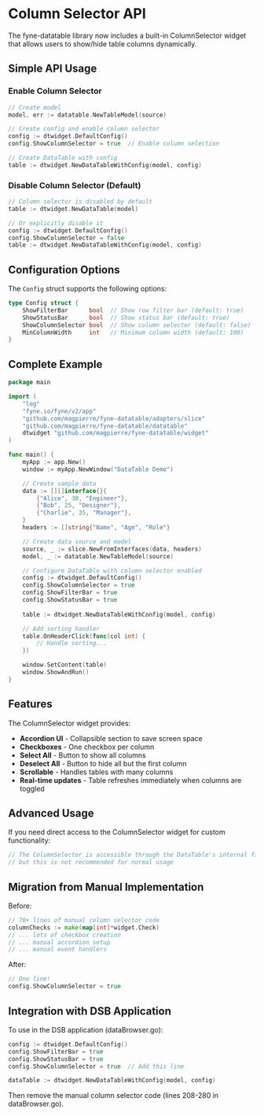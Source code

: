 # Column Selector API

The fyne-datatable library now includes a built-in ColumnSelector widget that allows users to show/hide table columns dynamically.

## Simple API Usage

### Enable Column Selector

```go
// Create model
model, err := datatable.NewTableModel(source)

// Create config and enable column selector
config := dtwidget.DefaultConfig()
config.ShowColumnSelector = true  // Enable column selection

// Create DataTable with config
table := dtwidget.NewDataTableWithConfig(model, config)
```

### Disable Column Selector (Default)

```go
// Column selector is disabled by default
table := dtwidget.NewDataTable(model)

// Or explicitly disable it
config := dtwidget.DefaultConfig()
config.ShowColumnSelector = false
table := dtwidget.NewDataTableWithConfig(model, config)
```

## Configuration Options

The `Config` struct supports the following options:

```go
type Config struct {
    ShowFilterBar      bool  // Show row filter bar (default: true)
    ShowStatusBar      bool  // Show status bar (default: true)
    ShowColumnSelector bool  // Show column selector (default: false)
    MinColumnWidth     int   // Minimum column width (default: 100)
}
```

## Complete Example

```go
package main

import (
    "log"
    "fyne.io/fyne/v2/app"
    "github.com/magpierre/fyne-datatable/adapters/slice"
    "github.com/magpierre/fyne-datatable/datatable"
    dtwidget "github.com/magpierre/fyne-datatable/widget"
)

func main() {
    myApp := app.New()
    window := myApp.NewWindow("DataTable Demo")

    // Create sample data
    data := [][]interface{}{
        {"Alice", 30, "Engineer"},
        {"Bob", 25, "Designer"},
        {"Charlie", 35, "Manager"},
    }
    headers := []string{"Name", "Age", "Role"}

    // Create data source and model
    source, _ := slice.NewFromInterfaces(data, headers)
    model, _ := datatable.NewTableModel(source)

    // Configure DataTable with column selector enabled
    config := dtwidget.DefaultConfig()
    config.ShowColumnSelector = true
    config.ShowFilterBar = true
    config.ShowStatusBar = true
    
    table := dtwidget.NewDataTableWithConfig(model, config)

    // Add sorting handler
    table.OnHeaderClick(func(col int) {
        // Handle sorting...
    })

    window.SetContent(table)
    window.ShowAndRun()
}
```

## Features

The ColumnSelector widget provides:

- **Accordion UI** - Collapsible section to save screen space
- **Checkboxes** - One checkbox per column
- **Select All** - Button to show all columns
- **Deselect All** - Button to hide all but the first column
- **Scrollable** - Handles tables with many columns
- **Real-time updates** - Table refreshes immediately when columns are toggled

## Advanced Usage

If you need direct access to the ColumnSelector widget for custom functionality:

```go
// The ColumnSelector is accessible through the DataTable's internal fields
// but this is not recommended for normal usage
```

## Migration from Manual Implementation

Before:
```go
// 70+ lines of manual column selector code
columnChecks := make(map[int]*widget.Check)
// ... lots of checkbox creation
// ... manual accordion setup
// ... manual event handlers
```

After:
```go
// One line!
config.ShowColumnSelector = true
```

## Integration with DSB Application

To use in the DSB application (dataBrowser.go):

```go
config := dtwidget.DefaultConfig()
config.ShowFilterBar = true
config.ShowStatusBar = true
config.ShowColumnSelector = true  // Add this line

dataTable := dtwidget.NewDataTableWithConfig(model, config)
```

Then remove the manual column selector code (lines 208-280 in dataBrowser.go).

